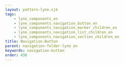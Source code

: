 ```yaml
---
layout: pattern-lyne.njk
tags: 
    - lyne_components_en
    - lyne_components_navigation_button_en
    - lyne_components_navigation_marker_children_en
    - lyne_components_navigation_list_children_en
    - lyne_components_navigation_section_children_en
title: Navigation-Button
parent: navigation-folder-lyne_en
keywords: navigation-button
order: 430
---
```

